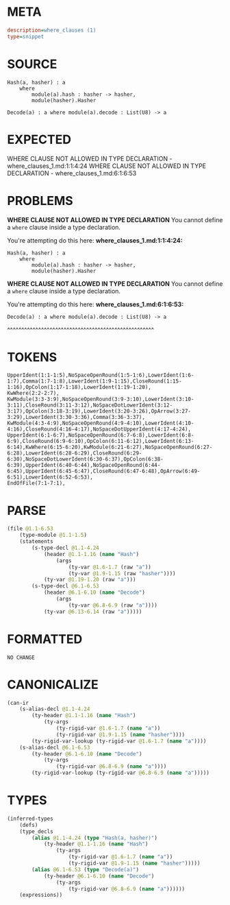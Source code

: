 # META
~~~ini
description=where_clauses (1)
type=snippet
~~~
# SOURCE
~~~roc
Hash(a, hasher) : a
	where
		module(a).hash : hasher -> hasher,
		module(hasher).Hasher

Decode(a) : a where module(a).decode : List(U8) -> a
~~~
# EXPECTED
WHERE CLAUSE NOT ALLOWED IN TYPE DECLARATION - where_clauses_1.md:1:1:4:24
WHERE CLAUSE NOT ALLOWED IN TYPE DECLARATION - where_clauses_1.md:6:1:6:53
# PROBLEMS
**WHERE CLAUSE NOT ALLOWED IN TYPE DECLARATION**
You cannot define a `where` clause inside a type declaration.

You're attempting do this here:
**where_clauses_1.md:1:1:4:24:**
```roc
Hash(a, hasher) : a
	where
		module(a).hash : hasher -> hasher,
		module(hasher).Hasher
```


**WHERE CLAUSE NOT ALLOWED IN TYPE DECLARATION**
You cannot define a `where` clause inside a type declaration.

You're attempting do this here:
**where_clauses_1.md:6:1:6:53:**
```roc
Decode(a) : a where module(a).decode : List(U8) -> a
```
^^^^^^^^^^^^^^^^^^^^^^^^^^^^^^^^^^^^^^^^^^^^^^^^^^^^


# TOKENS
~~~zig
UpperIdent(1:1-1:5),NoSpaceOpenRound(1:5-1:6),LowerIdent(1:6-1:7),Comma(1:7-1:8),LowerIdent(1:9-1:15),CloseRound(1:15-1:16),OpColon(1:17-1:18),LowerIdent(1:19-1:20),
KwWhere(2:2-2:7),
KwModule(3:3-3:9),NoSpaceOpenRound(3:9-3:10),LowerIdent(3:10-3:11),CloseRound(3:11-3:12),NoSpaceDotLowerIdent(3:12-3:17),OpColon(3:18-3:19),LowerIdent(3:20-3:26),OpArrow(3:27-3:29),LowerIdent(3:30-3:36),Comma(3:36-3:37),
KwModule(4:3-4:9),NoSpaceOpenRound(4:9-4:10),LowerIdent(4:10-4:16),CloseRound(4:16-4:17),NoSpaceDotUpperIdent(4:17-4:24),
UpperIdent(6:1-6:7),NoSpaceOpenRound(6:7-6:8),LowerIdent(6:8-6:9),CloseRound(6:9-6:10),OpColon(6:11-6:12),LowerIdent(6:13-6:14),KwWhere(6:15-6:20),KwModule(6:21-6:27),NoSpaceOpenRound(6:27-6:28),LowerIdent(6:28-6:29),CloseRound(6:29-6:30),NoSpaceDotLowerIdent(6:30-6:37),OpColon(6:38-6:39),UpperIdent(6:40-6:44),NoSpaceOpenRound(6:44-6:45),UpperIdent(6:45-6:47),CloseRound(6:47-6:48),OpArrow(6:49-6:51),LowerIdent(6:52-6:53),
EndOfFile(7:1-7:1),
~~~
# PARSE
~~~clojure
(file @1.1-6.53
	(type-module @1.1-1.5)
	(statements
		(s-type-decl @1.1-4.24
			(header @1.1-1.16 (name "Hash")
				(args
					(ty-var @1.6-1.7 (raw "a"))
					(ty-var @1.9-1.15 (raw "hasher"))))
			(ty-var @1.19-1.20 (raw "a")))
		(s-type-decl @6.1-6.53
			(header @6.1-6.10 (name "Decode")
				(args
					(ty-var @6.8-6.9 (raw "a"))))
			(ty-var @6.13-6.14 (raw "a")))))
~~~
# FORMATTED
~~~roc
NO CHANGE
~~~
# CANONICALIZE
~~~clojure
(can-ir
	(s-alias-decl @1.1-4.24
		(ty-header @1.1-1.16 (name "Hash")
			(ty-args
				(ty-rigid-var @1.6-1.7 (name "a"))
				(ty-rigid-var @1.9-1.15 (name "hasher"))))
		(ty-rigid-var-lookup (ty-rigid-var @1.6-1.7 (name "a"))))
	(s-alias-decl @6.1-6.53
		(ty-header @6.1-6.10 (name "Decode")
			(ty-args
				(ty-rigid-var @6.8-6.9 (name "a"))))
		(ty-rigid-var-lookup (ty-rigid-var @6.8-6.9 (name "a")))))
~~~
# TYPES
~~~clojure
(inferred-types
	(defs)
	(type_decls
		(alias @1.1-4.24 (type "Hash(a, hasher)")
			(ty-header @1.1-1.16 (name "Hash")
				(ty-args
					(ty-rigid-var @1.6-1.7 (name "a"))
					(ty-rigid-var @1.9-1.15 (name "hasher")))))
		(alias @6.1-6.53 (type "Decode(a)")
			(ty-header @6.1-6.10 (name "Decode")
				(ty-args
					(ty-rigid-var @6.8-6.9 (name "a"))))))
	(expressions))
~~~
